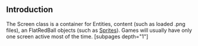 ## Introduction

The Screen class is a container for Entities, content (such as loaded .png files), an FlatRedBall objects (such as [Sprites](/frb/docs/index.php?title=FlatRedBall.Sprite "FlatRedBall.Sprite")). Games will usually have only one screen active most of the time. \[subpages depth="1"\]
